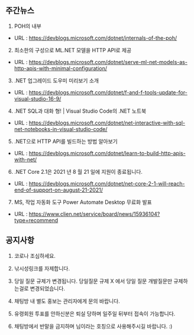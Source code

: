 ## 주간뉴스

1) POH의 내부
- URL : https://devblogs.microsoft.com/dotnet/internals-of-the-poh/

2) 최소한의 구성으로 ML.NET 모델을 HTTP API로 제공
- URL : https://devblogs.microsoft.com/dotnet/serve-ml-net-models-as-http-apis-with-minimal-configuration/

3) .NET 업그레이드 도우미 미리보기 소개
- URL : https://devblogs.microsoft.com/dotnet/f-and-f-tools-update-for-visual-studio-16-9/

4) .NET SQL과 대화 형! | Visual Studio Code의 .NET 노트북
- URL : https://devblogs.microsoft.com/dotnet/net-interactive-with-sql-net-notebooks-in-visual-studio-code/

5) .NET으로 HTTP API를 빌드하는 방법 알아보기
- URL : https://devblogs.microsoft.com/dotnet/learn-to-build-http-apis-with-net/

6) .NET Core 2.1은 2021 년 8 월 21 일에 지원이 종료됩니다.
- URL : https://devblogs.microsoft.com/dotnet/net-core-2-1-will-reach-end-of-support-on-august-21-2021/

7) MS, 작업 자동화 도구 Power Automate Desktop 무료화 발표
- URL : https://www.clien.net/service/board/news/15936104?type=recommend

## 공지사항

1) 코로나 조심하세요.

2) 낚시성링크를 자제합니다.

3) 당일 질문 규제가 변경됩니다. 당일질문 규제 X 에서 당일 질문 개발질문만 규제하는걸로 변경되었습니다.

4) 채팅방 내 별도 홍보는 관리자에게 문의 바랍니다. 

5) 유령회원 투표를 안하신분은 퇴실 당하며 일주일 뒤부터 접속이 가능합니다.

6) 채팅방에서 반말을 금지하며 님이라는 호칭으로 사용해주시길 바랍니다. :)
